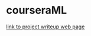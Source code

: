 # courseraML

[link to project writeup web page](mtmitchell13.github.io/courseraML/ML_Project_Writeup.html)
